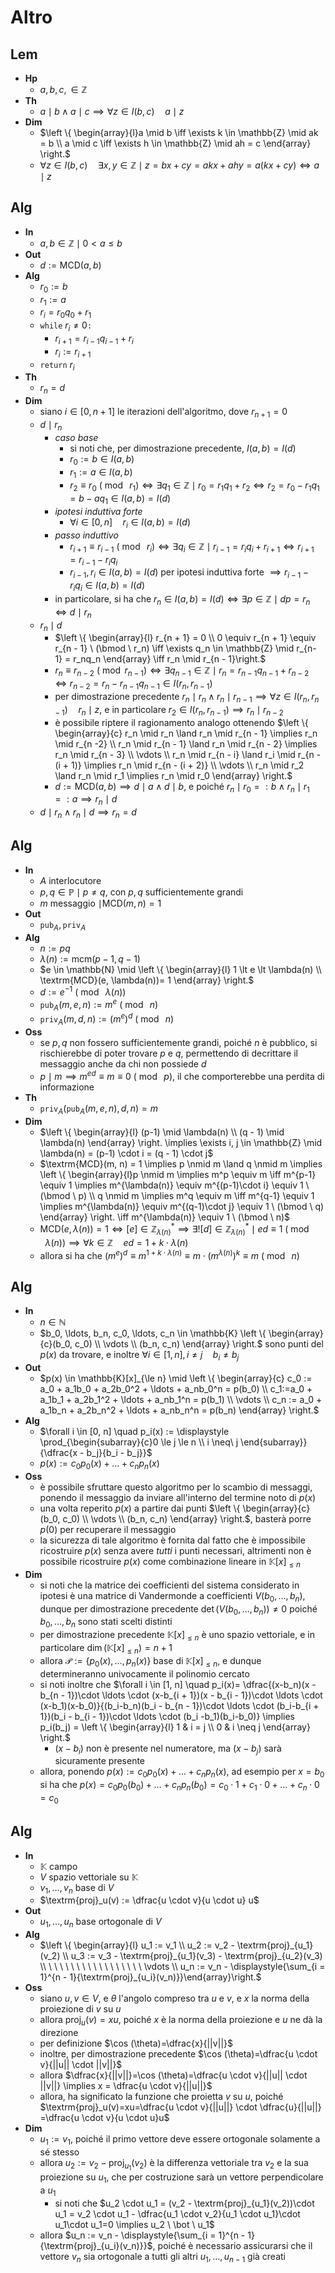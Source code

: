 # Altro

## Lem

- **Hp**
    - $a, b, c, \in \mathbb{Z}$
- **Th**
    - $a \mid b \land a \mid c \implies \forall z \in I(b, c) \quad a \mid z$
- **Dim**
    - $\left \{ \begin{array}{l}a \mid b \iff \exists k \in \mathbb{Z} \mid ak = b \\ a \mid c \iff \exists h \in \mathbb{Z} \mid ah = c \end{array} \right.$
    - $\forall z \in I(b, c) \quad \exists x, y \in \mathbb{Z} \mid z = bx + cy = akx + ahy = a(kx + cy) \iff a \mid z$

## Alg

- **In**
    - $a, b \in \mathbb{Z} \mid 0 \lt a \le b$
- **Out**
    - $d:=\textrm{MCD}(a, b)$
- **Alg**
    - $r_0:=b$
    - $r_1:=a$
    - $r_i = r_0q_0 + r_1$
    - $\texttt{while} \ r_i \neq 0 \texttt{:}$
        - $r_{i + 1} = r_{i - 1}q_{i - 1} + r_i$
        - $r_i := r_{i + 1}$
    - $\texttt{return} \ r_i$
- **Th**
    - $r_n = d$
- **Dim**
    - siano $i \in [0, n + 1]$ le iterazioni dell'algoritmo, dove $r_{n + 1} = 0$
    - $d \mid r_n$
        - _caso base_
            - si noti che, per dimostrazione precedente, $I(a, b) = I(d)$
            - $r_0:= b \in I(a,b)$
            - $r_1:=a \in I(a,b)$
            - $r_2 \equiv r_0 \ (\bmod \ r_1) \iff \exists q_1 \in \mathbb{Z} \mid r_0 = r_1q_1 + r_2 \iff r_2 = r_0 - r_1q_1 = b - aq_1 \in I(a,b) = I(d)$
        - _ipotesi induttiva forte_
            - $\forall i \in [0, n] \quad r_i \in I(a,b) = I(d)$
        - _passo induttivo_
            - $r_{i + 1} \equiv r_{i - 1} \ (\bmod \ r_i) \iff \exists q_i \in \mathbb{Z} \mid r_{i - 1} = r_iq_i + r_{i + 1} \iff r_{i + 1} = r_{i - 1} - r_iq_i$
            - $r_{i - 1}, r_i \in I(a, b) = I(d)$ per ipotesi induttiva forte $\implies r_{i - 1} - r_iq_i \in I(a, b) = I(d)$
        - in particolare, si ha che $r_n \in I(a,b) = I(d) \iff \exists p \in \mathbb{Z} \mid dp = r_n \iff d \mid r_n$
    - $r_n \mid d$
        - $\left \{ \begin{array}{l} r_{n + 1} = 0 \\  0 \equiv r_{n + 1} \equiv r_{n - 1} \ (\bmod \ r_n) \iff \exists q_n \in \mathbb{Z} \mid r_{n- 1} = r_nq_n \end{array} \iff r_n \mid r_{n - 1}\right.$
        - $r_n \equiv r_{n - 2} \ (\bmod r_{n - 1}) \iff \exists q_{n - 1} \in \mathbb{Z} \mid r_n =r_{n - 1} q_{n - 1} + r_{n - 2} \iff r_{n - 2} = r_n - r_{n - 1}q_{n - 1} \in I(r_n, r_{n - 1})$
        - per dimostrazione precedente $r_n \mid r_n \land r_n \mid r_{n - 1} \implies \forall z \in I(r_n, r_{n - 1}) \quad r_n \mid z$, e in particolare $r_2 \in I(r_n, r_{n - 1}) \implies r_n \mid r_{n-2}$
        - è possibile riptere il ragionamento analogo ottenendo $\left \{ \begin{array}{c} r_n \mid r_n \land r_n \mid r_{n - 1} \implies r_n \mid r_{n -2} \\ r_n \mid r_{n - 1} \land r_n \mid r_{n - 2} \implies r_n \mid r_{n - 3} \\ \vdots \\ r_n \mid r_{n - i} \land r_i \mid r_{n - (i + 1)} \implies r_n \mid r_{n - (i + 2)} \\ \vdots \\ r_n \mid r_2 \land r_n \mid r_1 \implies r_n \mid r_0 \end{array} \right.$
        - $d := \textrm{MCD}(a,b) \implies d \mid a \land d \mid b$, e poiché $r_n \mid r_0 =: b \land r_n \mid r_1 =: a \implies r_n \mid d$
    - $d \mid r_n \land r_n \mid d \implies r_n = d$

## Alg

- **In**
    - $A$ interlocutore
    - $p, q \in \mathbb{P} \mid p \neq q$, con $p, q$ sufficientemente grandi
    - $m$ messaggio $\mid \textrm{MCD}(m, n) = 1$
- **Out**
    - $\texttt{pub}_A, \texttt{priv}_A$
- **Alg**
    - $n := pq$
    - $\lambda(n) := \textrm{mcm}(p-1, q-1)$
    - $e \in \mathbb{N} \mid \left \{ \begin{array}{l} 1 \lt e \lt \lambda(n) \\ \textrm{MCD}(e, \lambda(n))= 1 \end{array} \right.$
    - $d:= e^{-1} \ (\bmod \ \lambda(n))$
    - $\texttt{pub}_A(m, e, n) := m^e \ (\bmod \ n)$
    - $\texttt{priv}_A(m, d, n) := (m^e)^d \ (\bmod \ n)$
- **Oss**
    - se $p,q$ non fossero sufficientemente grandi, poiché $n$ è pubblico, si rischierebbe di poter trovare $p$ e $q$, permettendo di decrittare il messaggio anche da chi non possiede $d$
    - $p \mid m \implies m^{ed} \equiv m \equiv 0 \ (\bmod \ p)$, il che comporterebbe una perdita di informazione
- **Th**
    - $\texttt{priv}_A(\texttt{pub}_A(m, e, n), d, n) = m$
- **Dim**
    - $\left \{ \begin{array}{l} (p-1) \mid \lambda(n) \\ (q - 1) \mid \lambda(n) \end{array} \right. \implies \exists i, j \in \mathbb{Z} \mid \lambda(n) = (p-1) \cdot i  = (q - 1) \cdot j$
    - $\textrm{MCD}(m, n) = 1 \implies p \nmid m \land q \nmid m \implies \left \{ \begin{array}{l}p \nmid m \implies m^p \equiv m \iff m^{p-1} \equiv 1  \implies m^{\lambda(n)} \equiv m^{(p-1)\cdot i} \equiv 1 \ (\bmod \ p) \\ q \nmid m \implies m^q \equiv m \iff m^{q-1} \equiv 1 \implies m^{\lambda(n)} \equiv m^{(q-1)\cdot j} \equiv 1 \ (\bmod \ q) \end{array} \right. \iff m^{\lambda(n)} \equiv 1 \ (\bmod \ n)$
    - $\textrm{MCD}(e, \lambda(n)) = 1 \iff [e] \in \mathbb{Z}^*_{\lambda(n)} \implies \exists ! [d] \in \mathbb{Z}^*_{\lambda(n)} \mid ed \equiv 1 \ (\bmod \ \lambda(n)) \implies \forall k \in \mathbb{Z} \quad ed = 1 + k \cdot\lambda(n)$
    - allora si ha che $(m^e)^d \equiv m^{1 + k \cdot \lambda(n)} \equiv m \cdot (m^{\lambda(n)})^k \equiv m \ (\bmod \ n)$

## Alg

- **In**
    - $n \in \mathbb{N}$
    - $b_0, \ldots, b_n, c_0, \ldots, c_n \in \mathbb{K} \left \{ \begin{array}{c}(b_0, c_0) \\ \vdots \\ (b_n, c_n) \end{array} \right.$ sono punti del $p(x)$ da trovare, e inoltre $\forall i \in [1, n], i \neq j \quad b_i \neq b_j$
- **Out**
    - $p(x) \in \mathbb{K}[x]_{\le n} \mid \left \{ \begin{array}{c} c_0 := a_0 + a_1b_0 + a_2b_0^2 + \ldots + a_nb_0^n = p(b_0) \\ c_1:=a_0 + a_1b_1 + a_2b_1^2 + \ldots + a_nb_1^n = p(b_1) \\ \vdots \\ c_n := a_0 + a_1b_n + a_2b_n^2 + \ldots + a_nb_n^n = p(b_n) \end{array} \right.$
- **Alg**
    - $\forall i \in [0, n] \quad p_i(x) := \displaystyle \prod_{\begin{subarray}{c}0 \le  j \le n \\ i \neq\ j \end{subarray}}{\dfrac{x - b_j}{b_i - b_j}}$
    - $p(x) := c_0p_0(x) + \ldots + c_n p_n(x)$
- **Oss**
    - è possibile sfruttare questo algoritmo per lo scambio di messaggi, ponendo il messaggio da inviare all'interno del termine noto di $p(x)$
    - una volta reperito $p(x)$ a partire dai punti $\left \{ \begin{array}{c}(b_0, c_0) \\ \vdots \\ (b_n, c_n) \end{array} \right.$, basterà porre $p(0)$ per recuperare il messaggio
    - la sicurezza di tale algoritmo è fornita dal fatto che è impossibile ricostruire $p(x)$ senza avere _tutti_ i punti necessari, altrimenti non è possibile ricostruire $p(x)$ come combinazione lineare in $\mathbb{K}[x]_{\le n}$
- **Dim**
    - si noti che la matrice dei coefficienti del sistema considerato in ipotesi è una matrice di Vandermonde a coefficienti $V(b_0, \ldots, b_n)$, dunque per dimostrazione precedente $\det(V(b_0, \ldots, b_n)) \neq 0$ poiché $b_0, \ldots, b_n$ sono stati scelti distinti
    - per dimostrazione precedente $\mathbb{K}[x]_{\le n}$ è uno spazio vettoriale, e in particolare $\dim(\mathbb{K}[x]_{\le n}) = n + 1$
    - allora $\mathcal{P} :=\{p_0(x), \ldots, p_n(x)\}$ base di $\mathbb{K}[x]_{\le n}$, e dunque determineranno univocamente il polinomio cercato
    - si noti inoltre che $\forall i \in [1, n] \quad p_i(x)= \dfrac{(x-b_n)(x - b_{n - 1})\cdot \ldots \cdot (x-b_{i + 1})(x - b_{i - 1})\cdot \ldots \cdot (x-b_1)(x-b_0)}{(b_i-b_n)(b_i - b_{n - 1})\cdot \ldots \cdot (b_i-b_{i + 1})(b_i - b_{i - 1})\cdot \ldots \cdot (b_i -b_1)(b_i-b_0)} \implies p_i(b_j) = \left \{ \begin{array}{l} 1 & i = j \\ 0 & i \neq j \end{array} \right.$
        - $(x - b_i)$ non è presente nel numeratore, ma $(x - b_j)$ sarà sicuramente presente
    - allora, ponendo $p(x) := c_0 p_0(x) + \ldots + c_np_n(x)$, ad esempio per $x = b_0$ si ha che $p(x) = c_0 p_0(b_0) + \ldots + c_np_n(b_0) = c_0 \cdot 1 + c_1 \cdot 0 + \ldots + c_n \cdot 0 = c_0$

## Alg

- **In**
    - $\mathbb{K}$ campo
    - $V$ spazio vettoriale su $\mathbb{K}$
    - $v_1, \ldots, v_n$ base di $V$
    - $\textrm{proj}_u(v) := \dfrac{u \cdot v}{u \cdot u} u$
- **Out**
    - $u_1, \ldots, u_n$ base ortogonale di $V$
- **Alg**
    - $\left \{ \begin{array}{l} u_1 := v_1 \\ u_2 := v_2 - \textrm{proj}_{u_1}(v_2) \\ u_3 := v_3 - \textrm{proj}_{u_1}(v_3) - \textrm{proj}_{u_2}(v_3) \\ \ \ \ \ \ \ \ \ \ \ \ \ \ \ \ \ \ \vdots \\ u_n := v_n - \displaystyle{\sum_{i = 1}^{n - 1}{\textrm{proj}_{u_i}(v_n)}}\end{array}\right.$
- **Oss**
    - siano $u, v \in V$, e $\theta$ l'angolo compreso tra $u$ e $v$, e $x$ la norma della proiezione di $v$ su $u$
    - allora $\textrm{proj}_u(v)= xu$, poiché $x$ è la norma della proiezione e $u$ ne dà la direzione
    - per definizione $\cos (\theta)=\dfrac{x}{||v||}$
    - inoltre, per dimostrazione precedente $\cos (\theta)=\dfrac{u \cdot v}{||u|| \cdot ||v||}$
    - allora $\dfrac{x}{||v||}=\cos (\theta)=\dfrac{u \cdot v}{||u|| \cdot ||v||} \implies x = \dfrac{u \cdot v}{||u||}$
    - allora, ha significato la funzione che proietta $v$ su $u$, poiché $\textrm{proj}_u(v)=xu=\dfrac{u \cdot v}{||u||} \cdot \dfrac{u}{||u||} =\dfrac{u \cdot v}{u \cdot u}u$
- **Dim**
    - $u_1 := v_1$, poiché il primo vettore deve essere ortogonale solamente a sé stesso
    - allora $u_2 := v_2 - \textrm{proj}_{u_1}(v_2)$ è la differenza vettoriale tra $v_2$ e la sua proiezione su $u_1$, che per costruzione sarà un vettore perpendicolare a $u_1$
        - si noti che $u_2 \cdot u_1 = (v_2 - \textrm{proj}_{u_1}(v_2))\cdot u_1 = v_2 \cdot u_1 - \dfrac{u_1 \cdot v_2}{u_1 \cdot u_1}\cdot u_1\cdot u_1=0 \implies u_2 \ \bot \ u_1$
    - allora $u_n := v_n - \displaystyle{\sum_{i = 1}^{n - 1}{\textrm{proj}_{u_i}(v_n)}}$, poiché è necessario assicurarsi che il vettore $v_n$ sia ortogonale a tutti gli altri $u_1, \ldots, u_{n-1}$ già creati

